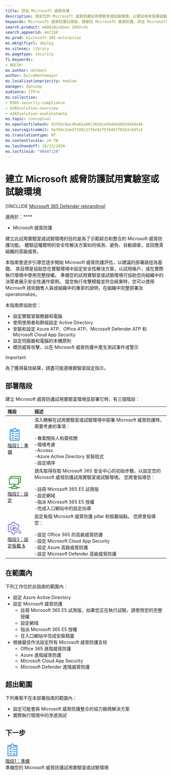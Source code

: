 ```yaml
---
title: 評估 Microsoft 威脅防護
description: 設定您的 Microsoft 威脅防護試用實驗室或試驗環境，以嘗試用來保護組織中裝置、身分識別、資料和應用程式的安全性解決方案。
keywords: Microsoft 威脅防護試用版，請嘗試 Microsoft 威脅防護，評估 Microsoft 威脅防護，Microsoft 威脅防護實驗，Microsoft 威脅防護試驗，網路安全性，高級持續性威脅，企業安全性，裝置，裝置，身分識別，使用者，資料，應用程式，事件，自動化調查和修正，高級搜尋
search.product: eADQiWindows 10XVcnh
search.appverid: met150
ms.prod: microsoft-365-enterprise
ms.mktglfcycl: deploy
ms.sitesec: library
ms.pagetype: security
f1.keywords:
- NOCSH
ms.author: dolmont
author: DulceMontemayor
ms.localizationpriority: medium
manager: dansimp
audience: ITPro
ms.collection:
- M365-security-compliance
- m365solution-overview
- m365solution-evalutatemtp
ms.topic: conceptual
ms.openlocfilehash: d3f63c8ac4ba82a80c365dce564bbd8d3dd4da4b
ms.sourcegitcommit: 9a764c2aed7338c37f6e92f5fb487f02b3c4dfa1
ms.translationtype: MT
ms.contentlocale: zh-TW
ms.lasthandoff: 10/13/2020
ms.locfileid: "48447116"
---
```

# <a name="create-a-microsoft-threat-protection-trial-lab-or-pilot-environment"></a>建立 Microsoft 威脅防護試用實驗室或試驗環境 

[!INCLUDE [Microsoft 365 Defender rebranding](../includes/microsoft-defender.md)]


適用於：****
- Microsoft 威脅防護

建立此試用實驗室或試驗環境的目的是為了示範綜合和整合的 Microsoft 威脅防護功能。 體驗這種聰明的安全性解決方案如何偵測、避免、自動調查，並回應貴組織的高級威脅。 

本指南會逐步引導您逐步開始 Microsoft 威脅防護評估，以建議的部署路徑為基礎。 其目標是協助您在實驗環境中設定安全性解決方案，以試用帳戶，或在實際執行環境中使用完整授權。 準備您的試用實驗室或試驗環境可協助您向組織中的決策者展示安全性運作案例。 當您執行攻擊模擬並符合結果時，您可以使用 Microsoft 技術銷售人員或組織中的專家的說明，在組織中完整部署及 operationalize。 

本指南將協助您：
- 設定實驗室服務器和電腦
- 使用使用者和群組設定 Active Directory
- 安裝和設定 Azure ATP、Office ATP、Microsoft Defender ATP 和 Microsoft Cloud App Security
- 設定伺服器和電腦的本機原則
- 模仿威脅攻擊，以在 Microsoft 威脅防護中產生測試事件或警示

>[!IMPORTANT]
>為了獲得最佳結果，請盡可能遵循實驗室設定指示。


## <a name="deployment-phases"></a>部署階段

建立 Microsoft 威脅防護試用實驗室環境並部署它時，有三個階段：

|階段 | 描述 | 
|:-------|:-----|
| ![階段1：準備](../../media/prepare.png)<br>[階段1：準備](prepare-mtpeval.md)| 深入瞭解在試用實驗室或試驗環境中部署 Microsoft 威脅防護時，需要考慮的事項： <br><br>-專案關係人和簽核關 <br> -環境考慮 <br>-Access <br>-Azure Active Directory 安裝程式 <br> -設定順序
|  ![階段2：設定](../../media/setup.png) <br>[階段2：設定](setup-mtpeval.md)|  請先取得存取 Microsoft 365 安全中心的初始步驟，以設定您的 Microsoft 威脅防護試用實驗室或試驗環境。 您將會指導您：<br><br>-註冊 Microsoft 365 E5 試用版 <br>  -設定網域<br>-指派 Microsoft 365 E5 授權<br>-完成入口網站中的設定向導|
|  ![階段3：設定板載 &](../../media/config-onboard.png) <br>[階段3：設定板載 &](config-mtpeval.md) | 設定每個 Microsoft 威脅防護 pillar 和板載端點。 您將會指導您：<br><br>-設定 Office 365 的高級威脅防護<br>-設定 Microsoft Cloud App Security<br>-設定 Azure 高級威脅防護<br>-設定 Microsoft Defender 高級威脅防護 


## <a name="in-scope"></a>在範圍內

下列工作位於此指南的範圍內：
-   設定 Azure Active Directory
-   設定 Microsoft 威脅防護
    -   註冊 Microsoft 365 E5 試用版，如果您正在執行試驗，請使用您的完整授權
    -   設定網域
    -   指派 Microsoft 365 E5 授權
    -   在入口網站中完成安裝精靈
-   根據最佳作法設定所有 Microsoft 威脅防護支柱
    -   Office 365 進階威脅防護
    -   Azure 進階威脅防護
    -   Microsoft Cloud App Security
    -   Microsoft Defender 進階威脅防護

## <a name="out-of-scope"></a>超出範圍

下列專案不在本部署指南的範圍內：

-   設定可能會與 Microsoft 威脅防護整合的協力廠商解決方案
-   實際執行環境中的滲透測試

## <a name="next-step"></a>下一步
![階段1：準備](../../media/prepare.png) <br>[階段1：準備](prepare-mtpeval.md) 
<br> 準備您的 Microsoft 威脅防護試用實驗室或試驗環境
